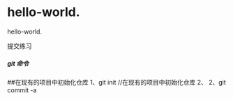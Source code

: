 # hello-world.
hello-world.

提交练习

##### git 命令

##在现有的项目中初始化仓库
1、git init           //在现有的项目中初始化仓库
2、
2、git commit -a
